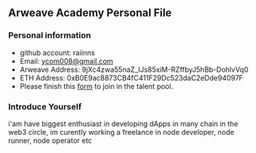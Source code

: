 ## Arweave Academy Personal File

### Personal information

- github account: raiinns
- Email: ycom008@gmail.com
- Arweave Address: 9jXc4zwa55naZ_IJs85xiM-RZffbyJ5hBb-DohlvVq0
- ETH Address: 0xB0E9ac8873CB4fC411F29Dc523daC2eDde94097F
- Please finish this [form](https://docs.google.com/forms/d/e/1FAIpQLSfWA5fIIcBgmRppm3jNz5vmf9Mai_QMVil-2pO4r7YKn_Zhtw/viewform?usp=sf_link) to join in the talent pool.

### Introduce Yourself
 i'am have biggest enthusiast in developing dApps in many chain in the web3 circle, im curently working a freelance in node developer, node runner, node operator etc
